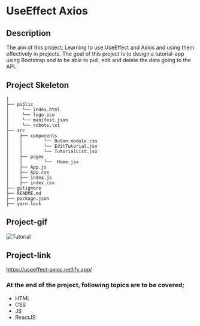 # UseEffect Axios
## Description
The aim of this project; Learning to use UseEffect and Axios and using them effectively in projects. The goal of this project is to design a tutorial-app using Bootstrap and to be able to pull, edit and delete the data going to the API.
## Project Skeleton
```
|         
├── public
│     └── index.html
│     └── logo.ico
│     └── manifest.json
│     └── robots.txt
├── src
│    ├── components
│    │        └── Buton.module.css
│    │        └── EditTutorial.jsx
│    │        └── TutorialList.jsx
│    ├── pages
│    │        └──  Home.jsx   
│    ├── App.js
│    ├── App.css
│    ├── index.js
│    ├── index.css
├── gitignore
├── README.md
├── package.json
├── yarn.lock
```
## Project-gif
![Tutorial](https://github.com/axel-ac/useeffect-axios/assets/102467587/c8966130-5b4e-4c35-a7aa-50cde251dc62)
## Project-link
https://useeffect-axios.netlify.app/
### At the end of the project, following topics are to be covered;
- HTML
- CSS
- JS
- ReactJS
